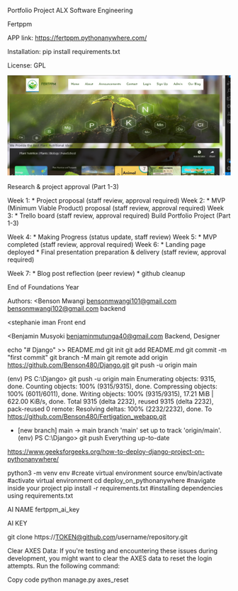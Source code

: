 Portfolio Project ALX Software Engineering 

Fertppm

APP link: https://fertppm.pythonanywhere.com/

Installation: pip install requirements.txt

License: GPL

![Alt text](image-2.png)

Research & project approval (Part 1-3)

Week 1: * Project proposal (staff review, approval required)
Week 2: * MVP (Minimum Viable Product) proposal (staff review, approval required)
Week 3: * Trello board (staff review, approval required)
Build Portfolio Project (Part 1-3)

Week 4: * Making Progress (status update, staff review)
Week 5: * MVP completed (staff review, approval required)
Week 6: * Landing page deployed * Final presentation preparation & delivery (staff review, approval required)

Week 7: * Blog post reflection (peer review) * github cleanup

End of Foundations Year

Authors:
<Benson Mwangi 
bensonmwangi101@gmail.com
bensonmwangi102@gmail.com
backend
>

<stephanie iman
Front end
>

<Benjamin Musyoki
benjaminmutunga40@gmail.com
Backend, Designer
>


echo "# Django" >> README.md
git init
git add README.md
git commit -m "first commit"
git branch -M main
git remote add origin https://github.com/Benson480/Django.git
git push -u origin main


(env) PS C:\Django> git push -u origin main
Enumerating objects: 9315, done.
Counting objects: 100% (9315/9315), done.
Compressing objects: 100% (6011/6011), done.
Writing objects: 100% (9315/9315), 17.21 MiB | 622.00 KiB/s, done.
Total 9315 (delta 2232), reused 9315 (delta 2232), pack-reused 0
remote: Resolving deltas: 100% (2232/2232), done.
To https://github.com/Benson480/Fertigation_webapp.git
 * [new branch]      main -> main
branch 'main' set up to track 'origin/main'.
(env) PS C:\Django> git push
Everything up-to-date



https://www.geeksforgeeks.org/how-to-deploy-django-project-on-pythonanywhere/

python3 -m venv env #create virtual environment
source env/bin/activate #activate virtual environment
cd deploy_on_pythonanywhere #navigate inside your project 
pip install -r requirements.txt #installing dependencies using requirements.txt


AI NAME
fertppm_ai_key 

AI KEY
<!-- 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 -->


git clone https://TOKEN@github.com/username/repository.git



Clear AXES Data: If you're testing and encountering these issues during development, you might want to clear the AXES data to reset the login attempts. Run the following command:

Copy code
python manage.py axes_reset